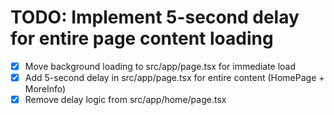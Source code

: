 # TODO: Implement 5-second delay for entire page content loading

- [x] Move background loading to src/app/page.tsx for immediate load
- [x] Add 5-second delay in src/app/page.tsx for entire content (HomePage + MoreInfo)
- [x] Remove delay logic from src/app/home/page.tsx
